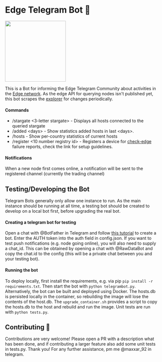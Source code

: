 # Edge Telegram Bot 🤖 

<img src="https://github.com/maxxar92/EdgeTelegramBot/blob/master/edgebot_img.jpeg" width="200">

This is a Bot for informing the Edge Telegram Community about activities in the [Edge network](https://edge.network/en/).
As the edge API for querying nodes isn't published yet, this bot scrapes the [explorer](https://explorer.edge.network)  for changes periodically.

#### Commands
- /stargate <3-letter stargate> - Displays all hosts connected to the queried stargate
- /added \<days\> - Show statistics added hosts in last \<days\>.
- /hosts - Show per-country statistics of current hosts
- /register <10 number registry id> - Registers a device for [check-edge](https://github.com/befranz/check-edge) failure reports, check the link for setup guidelines.

#### Notifications
When a new node first comes online, a notification will be sent to the registered channel (currently the trading channel)


## Testing/Developing the Bot
Telegram Bots generally only allow one instance to run. As the main instance should be running at all time, a testing bot should be created to develop on a local bot first, before upgrading the real bot.

#### Creating a telegram bot for testing
Open a chat with @BotFather in Telegram and follow [this tutorial](https://riptutorial.com/telegram-bot/example/25075/create-a-bot-with-the-botfather) to create a bot. 
Enter the AUTH token into the auth field in config.json.
If you want to test push notifications (e.g. node going online), you will also need to supply a chat_id. This can be obtained by opening a chat with @RawDataBot and copy the chat.id to the config (this will be a private chat between you and your testing bot).

#### Running the bot
To deploy locally, first install the requirements, e.g. via pip ``pip install -r requirements.txt``.
Then start the bot with ``python telegrambot.py``.
Alternatively, the bot can be built and deployed using Docker. 
The hosts.db is persisted locally in the container, so rebuilding the image will lose the contents of the host.db. The `upgrade_container.sh` provides a script to copy the hosts.db to the host and rebuild and run the image.
Unit tests are run with ``python tests.py``.

## Contributing :rocket:

Contributions are very welcome! Please open a PR with a description what has been done, and if contributing a larger feature also add some unit tests in tests.py. Thank you!
For any further assistance, pm me @maxxar_92 in telegram.
